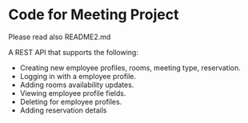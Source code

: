# Code for Meeting Project #

Please read also README2.md

A REST API that supports the following:
 * Creating new employee profiles, rooms, meeting type, reservation.
 * Logging in with a employee profile.
 * Adding rooms availability updates.
 * Viewing employee profile fields.
 * Deleting for employee profiles.
 * Adding reservation details
